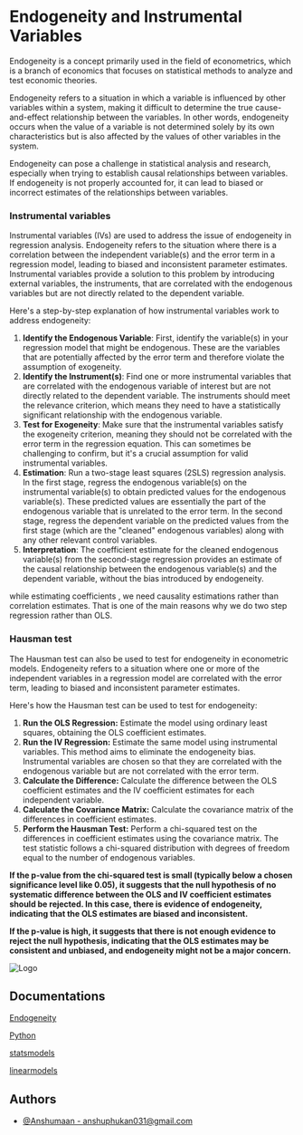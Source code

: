 # Endogeneity and Instrumental Variables

Endogeneity is a concept primarily used in the field of econometrics, which is a branch of economics that focuses on statistical methods to analyze and test economic theories. 

Endogeneity refers to a situation in which a variable is influenced by other variables within a system, making it difficult to determine the true cause-and-effect relationship between the variables. In other words, endogeneity occurs when the value of a variable is not determined solely by its own characteristics but is also affected by the values of other variables in the system.

Endogeneity can pose a challenge in statistical analysis and research, especially when trying to establish causal relationships between variables. If endogeneity is not properly accounted for, it can lead to biased or incorrect estimates of the relationships between variables.

### Instrumental variables

Instrumental variables (IVs) are used to address the issue of endogeneity in regression analysis. Endogeneity refers to the situation where there is a correlation between the independent variable(s) and the error term in a regression model, leading to biased and inconsistent parameter estimates. Instrumental variables provide a solution to this problem by introducing external variables, the instruments, that are correlated with the endogenous variables but are not directly related to the dependent variable.

Here's a step-by-step explanation of how instrumental variables work to address endogeneity:

1. **Identify the Endogenous Variable**: First, identify the variable(s) in your regression model that might be endogenous. These are the variables that are potentially affected by the error term and therefore violate the assumption of exogeneity.
2. **Identify the Instrument(s)**: Find one or more instrumental variables that are correlated with the endogenous variable of interest but are not directly related to the dependent variable. The instruments should meet the relevance criterion, which means they need to have a statistically significant relationship with the endogenous variable.
3. **Test for Exogeneity**: Make sure that the instrumental variables satisfy the exogeneity criterion, meaning they should not be correlated with the error term in the regression equation. This can sometimes be challenging to confirm, but it's a crucial assumption for valid instrumental variables.
4. **Estimation**: Run a two-stage least squares (2SLS) regression analysis. In the first stage, regress the endogenous variable(s) on the instrumental variable(s) to obtain predicted values for the endogenous variable(s). These predicted values are essentially the part of the endogenous variable that is unrelated to the error term. In the second stage, regress the dependent variable on the predicted values from the first stage (which are the "cleaned" endogenous variables) along with any other relevant control variables.
5. **Interpretation**: The coefficient estimate for the cleaned endogenous variable(s) from the second-stage regression provides an estimate of the causal relationship between the endogenous variable(s) and the dependent variable, without the bias introduced by endogeneity.

while estimating coefficients , we need causality estimations rather than correlation estimates. That is one of the main reasons why we do two step regression rather than OLS.

### Hausman test

The Hausman test can also be used to test for endogeneity in econometric models. Endogeneity refers to a situation where one or more of the independent variables in a regression model are correlated with the error term, leading to biased and inconsistent parameter estimates.

Here's how the Hausman test can be used to test for endogeneity:

1. **Run the OLS Regression:** Estimate the model using ordinary least squares, obtaining the OLS coefficient estimates.
2. **Run the IV Regression:** Estimate the same model using instrumental variables. This method aims to eliminate the endogeneity bias. Instrumental variables are chosen so that they are correlated with the endogenous variable but are not correlated with the error term.
3. **Calculate the Difference:** Calculate the difference between the OLS coefficient estimates and the IV coefficient estimates for each independent variable.
4. **Calculate the Covariance Matrix:** Calculate the covariance matrix of the differences in coefficient estimates.
5. **Perform the Hausman Test:** Perform a chi-squared test on the differences in coefficient estimates using the covariance matrix. The test statistic follows a chi-squared distribution with degrees of freedom equal to the number of endogenous variables.

**If the p-value from the chi-squared test is small (typically below a chosen significance level like 0.05), it suggests that the null hypothesis of no systematic difference between the OLS and IV coefficient estimates should be rejected. In this case, there is evidence of endogeneity, indicating that the OLS estimates are biased and inconsistent.**

**If the p-value is high, it suggests that there is not enough evidence to reject the null hypothesis, indicating that the OLS estimates may be consistent and unbiased, and endogeneity might not be a major concern.**


![Logo](https://www.google.com/url?sa=i&url=https%3A%2F%2Ftowardsdatascience.com%2Fcausal-inference-with-linear-regression-endogeneity-9d9492663bac&psig=AOvVaw2CGT5n3LS6DgzSIMGMDm60&ust=1693641866228000&source=images&cd=vfe&opi=89978449&ved=0CBAQjRxqFwoTCOD-vuj5iIEDFQAAAAAdAAAAABAE)



## Documentations

[Endogeneity](https://www.sciencedirect.com/topics/psychology/endogeneity) 

[Python](https://www.python.org/doc/)

[statsmodels](https://www.statsmodels.org/stable/index.html)

[linearmodels](https://bashtage.github.io/linearmodels/)

## Authors

- [@Anshumaan - <anshuphukan031@gmail.com>](https://github.com/Anshumaan031)
